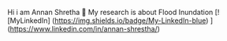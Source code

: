Hi i am Annan Shretha
📖 My research is about Flood Inundation
[![MyLinkedIn] (https://img.shields.io/badge/My-LinkedIn-blue) ]
(https://www.linkedin.com/in/annan-shrestha/)
